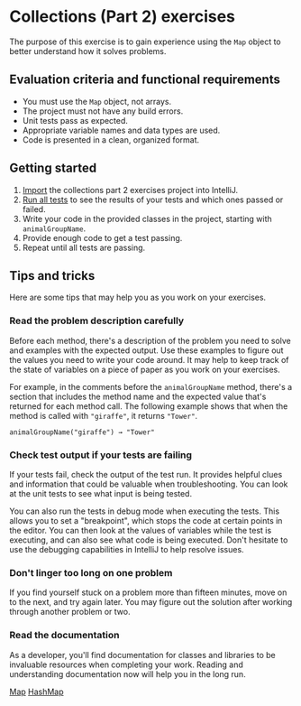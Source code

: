 # Collections (Part 2) exercises

The purpose of this exercise is to gain experience using the `Map` object to better understand how it solves problems.

## Evaluation criteria and functional requirements

* You must use the `Map` object, not arrays.
* The project must not have any build errors.
* Unit tests pass as expected.
* Appropriate variable names and data types are used.
* Code is presented in a clean, organized format.

## Getting started

1. [Import](https://book.techelevator.com/v2_4/content/guides/intellij.html#import-a-project) the collections part 2 exercises project into IntelliJ.
2. [Run all tests](https://book.techelevator.com/v2_4/content/guides/intellij.html#running-tests) to see the results of your tests and which ones passed or failed.
3. Write your code in the provided classes in the project, starting with `animalGroupName`.
4. Provide enough code to get a test passing.
5. Repeat until all tests are passing.

## Tips and tricks

Here are some tips that may help you as you work on your exercises.

### Read the problem description carefully

Before each method, there's a description of the problem you need to solve and examples with the expected output. Use these examples to figure out the values you need to write your code around. It may help to keep track of the state of variables on a piece of paper as you work on your exercises.

For example, in the comments before the `animalGroupName` method, there's a section that includes the method name and the expected value that's returned for each method call. The following example shows that when the method is called with `"giraffe"`, it returns `"Tower"`.

    animalGroupName("giraffe") → "Tower"

### Check test output if your tests are failing

If your tests fail, check the output of the test run. It provides helpful clues and information that could be valuable when troubleshooting. You can look at the unit tests to see what input is being tested.

You can also run the tests in debug mode when executing the tests. This allows you to set a "breakpoint", which stops the code at certain points in the editor. You can then look at the values of variables while the test is executing, and can also see what code is being executed. Don't hesitate to use the debugging capabilities in IntelliJ to help resolve issues.

### Don't linger too long on one problem

If you find yourself stuck on a problem more than fifteen minutes, move on to the next, and try again later. You may figure out the solution after working through another problem or two.

### Read the documentation

As a developer, you'll find documentation for classes and libraries to be invaluable resources when completing your work. Reading and understanding documentation now will help you in the long run.

[Map](https://docs.oracle.com/javase/8/docs/api/java/util/Map.html)
[HashMap](https://docs.oracle.com/javase/8/docs/api/java/util/HashMap.html)
